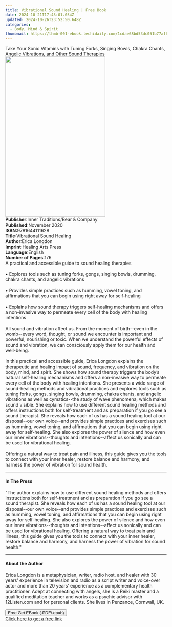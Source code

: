 ```yaml
---
title: Vibrational Sound Healing | Free Book
date: 2024-10-21T17:43:01.034Z
updated: 2024-10-26T23:52:50.648Z
categories:
  - Body, Mind & Spirit
thumbnail: https://thmb-001-ebook.techidaily.com/1cdae68bd53dc051b77af6d672abeb5c04ec5cb0f730bcc2501d35546a6b10e7.jpg
---
```

<main id="book-container">
  <div class="flex flex-col">
    <div class="book-brief flex-1 py-6 px-4 sm:p-6 md:py-10 md:px-8">
      <!-- brief-->
      <div class="book-brief-main">
        Take Your Sonic Vitamins with Tuning Forks, Singing Bowls, Chakra
        Chants, Angelic Vibrations, and Other Sound Therapies
      </div>
    </div>
    <div
      class="book-meta-info flex-1 grid gap-4 col-start-1 col-end-3 row-start-1 sm:mb-6 sm:grid-cols-4 lg:gap-6 lg:col-start-2 lg:row-end-6 lg:row-span-6 lg:mb-0"
    >
      <div
        class="book-meta-info-left place-content-center mt-4 p-4 text-sm leading-6 col-start-2 col-span-2 dark:text-slate-400"
      >
        <img
          class="w-full h-500 object-cover rounded-lg sm:h-255 sm:col-span-2 lg:col-span-full"
          src="https://img-001-ebook.techidaily.com/5636b8416ccab56295be70b9753b57695f14859cccf0ef5092375e6f9c31ba4b.jpg"
          alt=""
          width="312"
          height="500"
        />
      </div>
      <div
        class="book-meta-info-right mt-2 col-start-1 row-start-2 col-span-3 self-center"
      >
        <!-- meta data  -->
        <div class="flex flex-col px-4 md:px-8">
          <div class="flex-1">
            <strong>Publisher</strong>:<span class="px-2"
              >Inner Traditions/Bear &amp; Company</span
            >
          </div>
          <div class="flex-1">
            <strong>Published</strong>:<span class="px-2">November 2020</span>
          </div>
          <div class="flex-1">
            <strong>ISBN</strong>:<span class="px-2">9781644111628</span>
          </div>
          <div class="flex-1">
            <strong>Title</strong>:<span class="px-2"
              >Vibrational Sound Healing</span
            >
          </div>
          <div class="flex-1">
            <strong>Author</strong>:<span class="px-2">Erica Longdon</span>
          </div>
          <div class="flex-1">
            <strong>Imprint</strong>:<span class="px-2"
              >Healing Arts Press</span
            >
          </div>
          <div class="flex-1">
            <strong>Language</strong>:<span class="px-2">English</span>
          </div>
          <div class="flex-1">
            <strong>Number of Pages</strong>:<span class="px-2">176</span>
          </div>
        </div>
      </div>
    </div>
    <div class="book-description flex-1 py-6 px-4 sm:p-6 md:py-10 md:px-8">
      <div class="book-description-main">
        <div accordion-content="" id="description">
          A practical and accessible guide to sound healing therapies
          <br /><br />• Explores tools such as tuning forks, gongs, singing
          bowls, drumming, chakra chants, and angelic vibrations <br /><br />•
          Provides simple practices such as humming, vowel toning, and
          affirmations that you can begin using right away for self-healing
          <br /><br />• Explains how sound therapy triggers self-healing
          mechanisms and offers a non-invasive way to permeate every cell of the
          body with healing intentions <br /><br />All sound and vibration
          affect us. From the moment of birth--even in the womb--every word,
          thought, or sound we encounter is important and powerful, nourishing
          or toxic. When we understand the powerful effects of sound and
          vibration, we can consciously apply them for our health and
          well-being. <br /><br />In this practical and accessible guide, Erica
          Longdon explains the therapeutic and healing impact of sound,
          frequency, and vibration on the body, mind, and spirit. She shows how
          sound therapy triggers the body’s natural self-healing mechanisms and
          offers a non-invasive way to permeate every cell of the body with
          healing intentions. She presents a wide range of sound-healing methods
          and vibrational practices and explores tools such as tuning forks,
          gongs, singing bowls, drumming, chakra chants, and angelic vibrations
          as well as cymatics--the study of wave phenomena, which makes sound
          visible. She explains how to use different sound healing methods and
          offers instructions both for self-treatment and as preparation if you
          go see a sound therapist. She reveals how each of us has a sound
          healing tool at our disposal--our own voice--and provides simple
          practices and exercises such as humming, vowel toning, and
          affirmations that you can begin using right away for self-healing. She
          also explores the power of silence and how even our inner
          vibrations--thoughts and intentions--affect us sonically and can be
          used for vibrational healing. <br /><br />Offering a natural way to
          treat pain and illness, this guide gives you the tools to connect with
          your inner healer, restore balance and harmony, and harness the power
          of vibration for sound health.
        </div>
        <div class="accordion-fader"></div>
      </div>
    </div>
    <div class="book-excerpts flex-1 py-6 px-4 sm:p-6 md:py-10 md:px-8">
      <!-- excerpts-->
      <div class="book-excerpts-main">
        <hr />
        <h4 class="placeholder placeholder-heading">
          <span>In The Press</span>
        </h4>
        <p>
          "The author explains how to use different sound healing methods and
          offers instructions both for self-treatment and as preparation if you
          go see a sound therapist. She reveals how each of us has a sound
          healing tool at our disposal--our own voice--and provides simple
          practices and exercises such as humming, vowel toning, and
          affirmations that you can begin using right away for self-healing. She
          also explores the power of silence and how even our inner
          vibrations--thoughts and intentions--affect us sonically and can be
          used for vibrational healing. Offering a natural way to treat pain and
          illness, this guide gives you the tools to connect with your inner
          healer, restore balance and harmony, and harness the power of
          vibration for sound health."
        </p>
      </div>
    </div>
    <div class="book-about-author flex-1 py-6 px-4 sm:p-6 md:py-10 md:px-8">
      <!-- about author-->
      <div class="book-main-author-main">
        <hr />
        <h4 class="placeholder placeholder-heading">
          <span>About the Author</span>
        </h4>
        <p>
          Erica Longdon is a metaphysician, writer, radio host, and healer with
          30 years’ experience in television and radio as a script writer and
          voice-over actor and more than 20 years’ experience as a complementary
          health practitioner. Adept at connecting with angels, she is a Reiki
          master and a qualified meditation teacher and works as a psychic
          advisor with 12Listen.com and for personal clients. She lives in
          Penzance, Cornwall, UK.
        </p>
      </div>
    </div>
    <div class="book-free-get flex-1 py-6 px-4 sm:p-6 md:py-10 md:px-8">
      <button
        id="btn-free-get"
        class="bg-blue-500 hover:bg-blue-700 text-white font-bold py-2 px-4 rounded"
      >
        Free Get EBook (.PDF/.epub)
      </button>
      <div id="countdown-display" class="px-2 text-lg mt-2"></div>
      <a
        id="free-link"
        class="hidden bg-blue-500 hover:bg-blue-700 text-white font-bold py-2 px-4 rounded"
        href="https://www.ebooks.com/en-us/book/209983780/vibrational-sound-healing/erica-longdon/"
        target="_blank"
        >Click here to get a free link</a
      >
    </div>
    <script>
      let countdownTime = 0;
      let countdownInterval = null;
      document
        .getElementById('btn-free-get')
        .addEventListener('click', startCountdown);
      function startCountdown() {
        countdownTime = new Date().getTime() + 60000 * 3;
        countdownInterval = setInterval(updateCountdown, 1000);
        document.getElementById('btn-free-get').disabled = true;
        document
          .getElementById('btn-free-get')
          .classList.add('bg-gray-500', 'cursor-not-allowed');
      }
      function updateCountdown() {
        let currentTime = new Date().getTime();
        let timeLeft = countdownTime - currentTime;
        let secondsLeft = Math.floor(timeLeft / 1000);
        document.getElementById('countdown-display').innerHTML =
          `Remaining time: ${secondsLeft} seconds.`;
        if (secondsLeft <= 0) {
          clearInterval(countdownInterval);
          document.getElementById('btn-free-get').classList.add('hidden');
          document.getElementById('free-link').classList.remove('hidden');
          document.getElementById('countdown-display').innerHTML = '';
        }
      }
    </script>
  </div>
</main>

<ins class="adsbygoogle"
      style="display:block"
      data-ad-client="ca-pub-7571918770474297"
      data-ad-slot="8358498916"
      data-ad-format="auto"
      data-full-width-responsive="true"></ins>
    